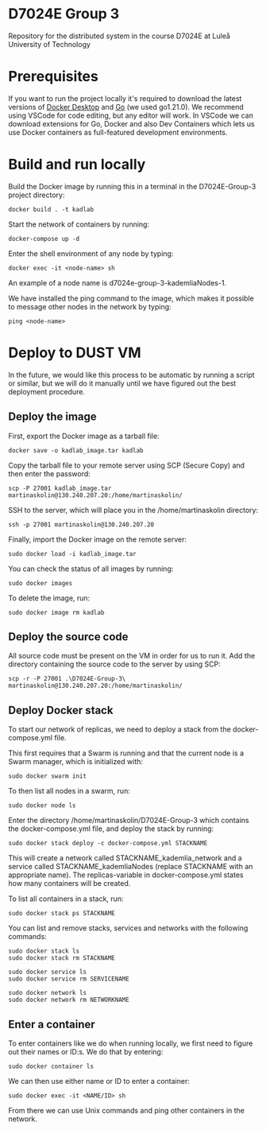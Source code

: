 # D7024E Group 3
Repository for the distributed system in the course D7024E at Luleå University of Technology

# Prerequisites
If you want to run the project locally it's required to download the latest versions of [Docker Desktop](https://www.docker.com/products/docker-desktop/) and [Go](https://go.dev/dl/) (we used go1.21.0). We recommend using VSCode for code editing, but any editor will work. In VSCode we can download extensions for Go, Docker and also Dev Containers which lets us use Docker containers as full-featured development environments.

# Build and run locally
Build the Docker image by running this in a terminal in the D7024E-Group-3 project directory:
```
docker build . -t kadlab
```
Start the network of containers by running:
```
docker-compose up -d   
```
Enter the shell environment of any node by typing:
```
docker exec -it <node-name> sh
```
An example of a node name is d7024e-group-3-kademliaNodes-1.

We have installed the ping command to the image, which makes it possible to message other nodes in the network by typing:
```
ping <node-name>
```

# Deploy to DUST VM
In the future, we would like this process to be automatic by running a script or similar, but we will do it manually until we have figured out the best deployment procedure.

## Deploy the image
First, export the Docker image as a tarball file:
```
docker save -o kadlab_image.tar kadlab
```
Copy the tarball file to your remote server using SCP (Secure Copy) and then enter the password:
```
scp -P 27001 kadlab_image.tar martinaskolin@130.240.207.20:/home/martinaskolin/
```
SSH to the server, which will place you in the /home/martinaskolin directory:
```
ssh -p 27001 martinaskolin@130.240.207.20
```
Finally, import the Docker image on the remote server:
```
sudo docker load -i kadlab_image.tar
```
You can check the status of all images by running:
```
sudo docker images
```
To delete the image, run:
```
sudo docker image rm kadlab
```

## Deploy the source code
All source code must be present on the VM in order for us to run it. Add the directory containing the source code to the server by using SCP:
```
scp -r -P 27001 .\D7024E-Group-3\ martinaskolin@130.240.207.20:/home/martinaskolin/
```

## Deploy Docker stack
To start our network of replicas, we need to deploy a stack from the docker-compose.yml file.

This first requires that a Swarm is running and that the current node is a Swarm manager, which is initialized with:
```
sudo docker swarm init
```
To then list all nodes in a swarm, run:
```
sudo docker node ls
```
Enter the directory /home/martinaskolin/D7024E-Group-3 which contains the docker-compose.yml file, and deploy the stack by running:
```
sudo docker stack deploy -c docker-compose.yml STACKNAME
```
This will create a network called STACKNAME_kademlia_network and a service called STACKNAME_kademliaNodes (replace STACKNAME with an appropriate name). The replicas-variable in docker-compose.yml states how many containers will be created.

To list all containers in a stack, run:
```
sudo docker stack ps STACKNAME
```

You can list and remove stacks, services and networks with the following commands:
```
sudo docker stack ls
sudo docker stack rm STACKNAME

sudo docker service ls
sudo docker service rm SERVICENAME

sudo docker network ls
sudo docker network rm NETWORKNAME
```

## Enter a container
To enter containers like we do when running locally, we first need to figure out their names or ID:s. We do that by entering:
```
sudo docker container ls
```
We can then use either name or ID to enter a container:
```
sudo docker exec -it <NAME/ID> sh
```
From there we can use Unix commands and ping other containers in the network.